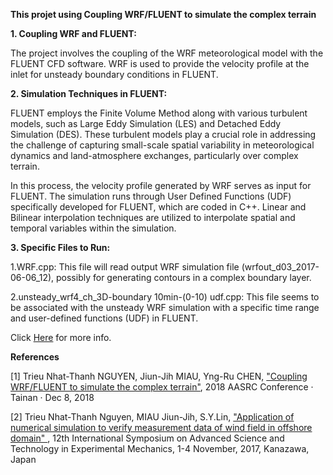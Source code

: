 **This projet using Coupling WRF/FLUENT to simulate the complex terrain**

**1. Coupling WRF and FLUENT:**

The project involves the coupling of the WRF meteorological model with the FLUENT CFD software.
WRF is used to provide the velocity profile at the inlet for unsteady boundary conditions in FLUENT.

**2. Simulation Techniques in FLUENT:**

FLUENT employs the Finite Volume Method along with various turbulent models, such as Large Eddy Simulation (LES) and Detached Eddy Simulation (DES). These turbulent models play a crucial role in addressing the challenge of capturing small-scale spatial variability in meteorological dynamics and land-atmosphere exchanges, particularly over complex terrain.

In this process, the velocity profile generated by WRF serves as input for FLUENT. The simulation runs through User Defined Functions (UDF) specifically developed for FLUENT, which are coded in C++. 
Linear and Bilinear interpolation techniques are utilized to interpolate spatial and temporal variables within the simulation.

**3. Specific Files to Run:**

1.WRF.cpp: This file will read output WRF simulation file (wrfout_d03_2017-06-06_12), possibly for generating contours in a complex boundary layer.

2.unsteady_wrf4_ch_3D-boundary 10min-(0-10) udf.cpp: This file seems to be associated with the unsteady WRF simulation with a specific time range and user-defined functions (UDF) in FLUENT.

Click [Here](https://drive.google.com/file/d/1ndAXF_V_vMwYsiWR3ACs11DyPRVYYA5g/view?usp=sharing) for more info.

**References**

[1] Trieu Nhat-Thanh NGUYEN, Jiun-Jih MIAU, Yng-Ru CHEN, ["Coupling WRF/FLUENT to simulate the complex terrain"](https://drive.google.com/file/d/1SAY42wGYLURPYZRgFv9WgAZ3PBjTuARZ/view?usp=sharing), 2018 AASRC Conference · Tainan · Dec 8, 2018

[2] Trieu Nhat-Thanh Nguyen, MIAU Jiun-Jih, S.Y.Lin, ["Application of numerical simulation to verify measurement data of wind field in offshore domain"
](https://drive.google.com/file/d/1WWlXbe0GVR_II1cRplhunu_vwX2RlO85/view?usp=sharing), 12th International Symposium on Advanced Science and Technology in Experimental Mechanics, 1-4 November, 2017, Kanazawa, Japan
